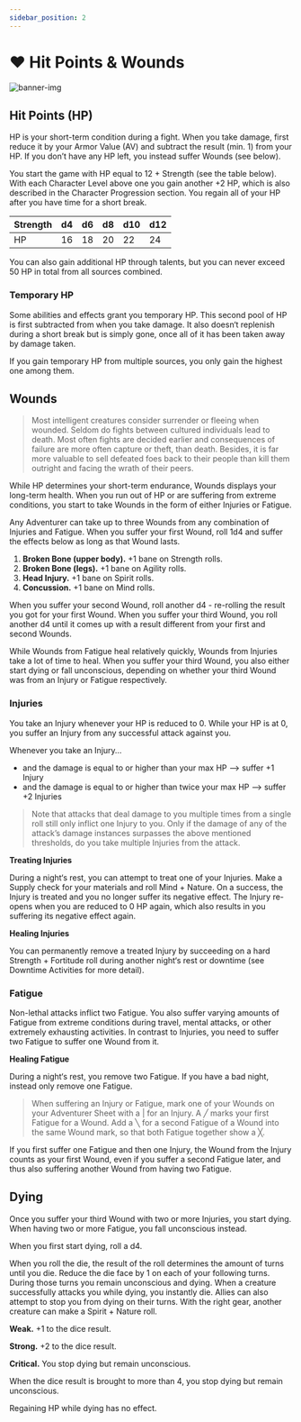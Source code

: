 ```yaml
---
sidebar_position: 2
---
```


# ❤️ Hit Points & Wounds

![banner-img](/img/banner/hp-wounds-banner.png)

## Hit Points (HP)

HP is your short-term condition during a fight. When you take damage, first reduce it by your Armor Value (AV) and subtract the result (min. 1) from your HP. If you don’t have any HP left, you instead suffer Wounds (see below).

You start the game with HP equal to 12 + Strength (see the table below). With each Character Level above one you gain another +2 HP, which is also described in the Character Progression section. You regain all of your HP after you have time for a short break.

| Strength | d4 | d6 | d8 | d10 | d12 |
| --- | --- | --- | --- | --- | --- |
| HP | 16 | 18 | 20 | 22 | 24 |

You can also gain additional HP through talents, but you can never exceed 50 HP in total from all sources combined.

### Temporary HP

Some abilities and effects grant you temporary HP. This second pool of HP is first subtracted from when you take damage. It also doesn‘t replenish during a short break but is simply gone, once all of it has been taken away by damage taken.

If you gain temporary HP from multiple sources, you only gain the highest one among them.

## Wounds

> Most intelligent creatures consider surrender or fleeing when wounded. Seldom do fights between cultured individuals lead to death. Most often fights are decided earlier and consequences of failure are more often capture or theft, than death.
Besides, it is far more valuable to sell defeated foes back to their people than kill them outright and facing the wrath of their peers.
> 

While HP determines your short-term endurance, Wounds displays your long-term health. When you run out of HP or are suffering from extreme conditions, you start to take Wounds in the form of either Injuries or Fatigue. 

Any Adventurer can take up to three Wounds from any combination of Injuries and Fatigue. When you suffer your first Wound, roll 1d4 and suffer the effects below as long as that Wound lasts.

1. **Broken Bone (upper body).** +1 bane on Strength rolls.
2. **Broken Bone (legs).** +1 bane on Agility rolls.
3. **Head Injury.** +1 bane on Spirit rolls.
4. **Concussion.** +1 bane on Mind rolls.

When you suffer your second Wound, roll another d4 - re-rolling the result you got for your first Wound. When you suffer your third Wound, you roll another d4 until it comes up with a result different from your first and second Wounds.

While Wounds from Fatigue heal relatively quickly, Wounds from Injuries take a lot of time to heal. When you suffer your third Wound, you also either start dying or fall unconscious, depending on whether your third Wound was from an Injury or Fatigue respectively.

### Injuries

You take an Injury whenever your HP is reduced to 0. While your HP is at 0, you suffer an Injury from any successful attack against you.

Whenever you take an Injury…

- and the damage is equal to or higher than your max HP —> suffer +1 Injury
- and the damage is equal to or higher than twice your max HP —> suffer +2 Injuries

> Note that attacks that deal damage to you multiple times from a single roll still only inflict one Injury to you. Only if the damage of any of the attack’s damage instances surpasses the above mentioned thresholds, do you take multiple Injuries from the attack.
> 

**Treating Injuries**

During a night‘s rest, you can attempt to treat one of your Injuries. Make a Supply check for your materials and roll Mind + Nature. On a success, the Injury is treated and you no longer suffer its negative effect. The Injury re-opens when you are reduced to 0 HP again, which also results in you suffering its negative effect again.

**Healing Injuries**

You can permanently remove a treated Injury by succeeding on a hard Strength + Fortitude roll during another night‘s rest or downtime (see Downtime Activities for more detail).

### Fatigue

Non-lethal attacks inflict two Fatigue. You also suffer varying amounts of Fatigue from extreme conditions during travel, mental attacks, or other extremely exhausting activities. In contrast to Injuries, you need to suffer two Fatigue to suffer one Wound from it.

**Healing Fatigue**

During a night‘s rest, you remove two Fatigue. If you have a bad night, instead only remove one Fatigue.

> When suffering an Injury or Fatigue, mark one of your Wounds on your Adventurer Sheet with a | for an Injury. A ╱ marks your first Fatigue for a Wound. Add a ╲ for a second Fatigue of a Wound into the same Wound mark, so that both Fatigue together show a ╳.

If you first suffer one Fatigue and then one Injury, the Wound from the Injury counts as your first Wound, even if you suffer a second Fatigue later, and thus also suffering another Wound from having two Fatigue.
> 

## Dying

Once you suffer your third Wound with two or more Injuries, you start dying. When having two or more Fatigue, you fall unconscious instead.

When you first start dying, roll a d4.

When you roll the die, the result of the roll determines the amount of turns until you die. Reduce the die face by 1 on each of your following turns. During those turns you remain unconscious and dying. When a creature successfully attacks you while dying, you instantly die. Allies can also attempt to stop you from dying on their turns. With the right gear, another creature can make a Spirit + Nature roll.

**Weak.** +1 to the dice result.

**Strong.** +2 to the dice result.

**Critical.** You stop dying but remain unconscious.

When the dice result is brought to more than 4, you stop dying but remain unconscious.

Regaining HP while dying has no effect.

